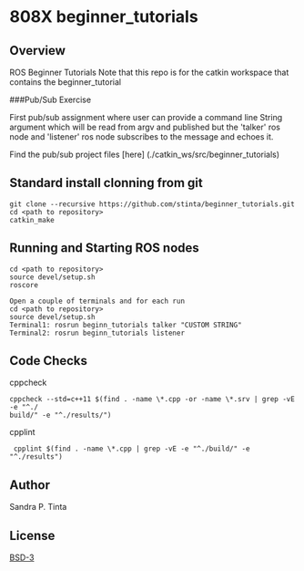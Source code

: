 # 808X beginner_tutorials
## Overview
ROS Beginner Tutorials
Note that this repo is for the catkin workspace that contains the beginner_tutorial 

###Pub/Sub Exercise

First pub/sub assignment where user can provide a command line String argument which will be read from argv and published but the 'talker' ros node and 'listener' ros node subscribes to the message and echoes it.

Find the pub/sub project files [here] (./catkin_ws/src/beginner_tutorials)


## Standard install clonning from git
```
git clone --recursive https://github.com/stinta/beginner_tutorials.git
cd <path to repository>
catkin_make
```

## Running and Starting ROS nodes
```
cd <path to repository>
source devel/setup.sh
roscore

Open a couple of terminals and for each run 
cd <path to repository>
source devel/setup.sh
Terminal1: rosrun beginn_tutorials talker "CUSTOM STRING"
Terminal2: rosrun beginn_tutorials listener
```
## Code Checks

cppcheck
```
cppcheck --std=c++11 $(find . -name \*.cpp -or -name \*.srv | grep -vE -e "^./
build/" -e "^./results/")
```
cpplint
```
 cpplint $(find . -name \*.cpp | grep -vE -e "^./build/" -e "^./results")
```
## Author
Sandra P. Tinta

## License
[BSD-3](https://opensource.org/licenses/BSD-3-Clause)
